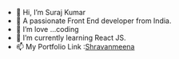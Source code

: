
- 👋 Hi, I’m Suraj Kumar
- 🔭 A passionate Front End developer from India.
- 👀 I’m love ...coding
- 🌱 I’m currently learning React JS.
- 📫 My Portfolio Link :[Shravanmeena](https://shravanmeena.netlify.app/)

